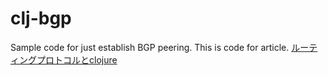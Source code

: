 # clj-bgp

Sample code for just establish BGP peering.  This is code for article.  [ルーティングプロトコルとclojure](https://qiita.com/kishiguro/items/f985886aaf07170e0d84)
